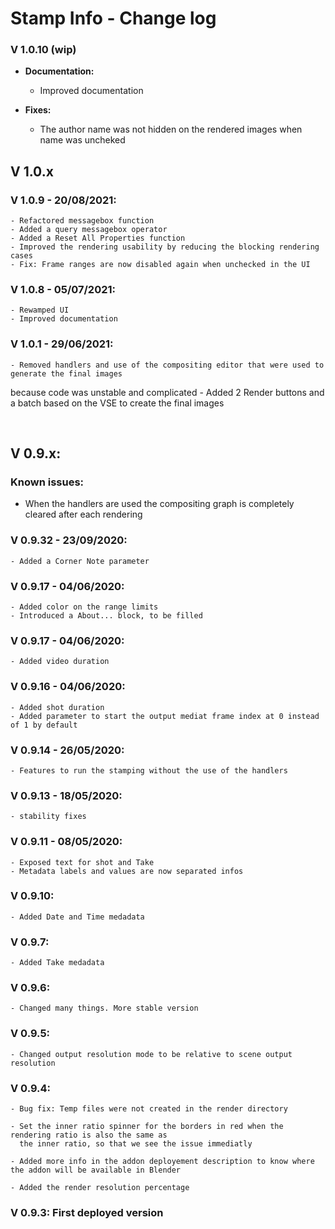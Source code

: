 # Stamp Info - Change log

### V 1.0.10 (wip)
* **Documentation:**
	* Improved documentation

* **Fixes:**
	- The author name was not hidden on the rendered images when name was uncheked

## V 1.0.x

### V 1.0.9 - 20/08/2021:
	- Refactored messagebox function
	- Added a query messagebox operator
	- Added a Reset All Properties function
	- Improved the rendering usability by reducing the blocking rendering cases
	- Fix: Frame ranges are now disabled again when unchecked in the UI

### V 1.0.8 - 05/07/2021:
	- Rewamped UI
	- Improved documentation

### V 1.0.1 - 29/06/2021:
	- Removed handlers and use of the compositing editor that were used to generate the final images
because code was unstable and complicated
	- Added 2 Render buttons and a batch based on the VSE to create the final images

<br />

## V  0.9.x:

### Known issues:
- When the handlers are used the compositing graph is completely cleared after each rendering

### V 0.9.32 - 23/09/2020:
	- Added a Corner Note parameter

### V 0.9.17 - 04/06/2020:
	- Added color on the range limits
	- Introduced a About... block, to be filled
	
### V 0.9.17 - 04/06/2020:
	- Added video duration

### V 0.9.16 - 04/06/2020:
	- Added shot duration
	- Added parameter to start the output mediat frame index at 0 instead of 1 by default

### V 0.9.14 - 26/05/2020:
	- Features to run the stamping without the use of the handlers

### V  0.9.13 - 18/05/2020:
	- stability fixes

### V  0.9.11 - 08/05/2020:
	- Exposed text for shot and Take
	- Metadata labels and values are now separated infos

### V 0.9.10:
	- Added Date and Time medadata

### V 0.9.7:
	- Added Take medadata

### V 0.9.6:
	- Changed many things. More stable version
	
### V 0.9.5:
	- Changed output resolution mode to be relative to scene output resolution

### V 0.9.4:
	- Bug fix: Temp files were not created in the render directory
	
	- Set the inner ratio spinner for the borders in red when the rendering ratio is also the same as
	  the inner ratio, so that we see the issue immediatly
	
	- Added more info in the addon deployement description to know where the addon will be available in Blender
	
	- Added the render resolution percentage
	

### V 0.9.3: First deployed version


